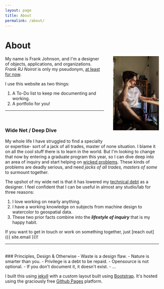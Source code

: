 ```yaml
---
layout: page
title: About
permalink: /about/
---
```


# About
<img src='\assets\img\profile-pic.jpg' width="25%" style="float: right; margin: 0 0 30px 30px; min-width: 150px;">

My name is Frank Johnson, and I'm a designer of objects, applications, and organizations. _Frank RJ Noirot_ is only my pseudonym, [at least for now](/im-changing-my-name).

I use this website as two things:
  1. A To-Do list to keep me documenting and working.
  2. A portfolio for you!


---
<br>

### Wide Net / Deep Dive
My whole life I have struggled to find a specialty or expertise- sort of a jack of all trades, master of none situation. I blame it on all the cool stuff there is to learn in the world. But I'm looking to change that now by entering a graduate program this year, so I can dive deep into an area of inquiry and start helping on [wicked problems](https://www.un.org/sustainabledevelopment/sustainable-development-goals/). These kinds of problems are deadly serious, and need _jacks of all trades, masters of some_ to surmount together.

The upshot of my wide net is that it has lowered my [technical debt](https://en.wikipedia.org/wiki/Technical_debt) as a designer. I feel confident that I can be useful in almost any studio/lab for three reasons:
  1. I love working on nearly anything.
  2. I have a working knowledge on subjects from machine design to watercolor to geospatial data.
  3. These two prior facts combine into the _**lifestyle of inquiry**_ that is my happy habit.

If you want to get in touch or work on something together, just [reach out]({{ site.email }})!
<br>

---

<br>
### Principles, Design & Otherwise
- Waste is a design flaw.
- Nature is smarter than you.
- Privilege is a debt to be repaid.
- Opensource is not optional.
- If you don't document it, it doesn't exist.
- ...

I built this using [jekyll](https://jekyllrb.com/) with a custom layout built using [Bootstrap](http://getbootstrap.com/). It's hosted using the graciously free [Github Pages](https://pages.github.com/) platform.
